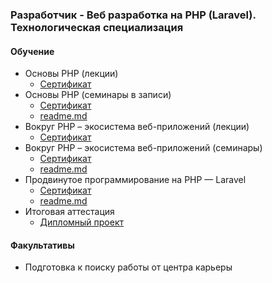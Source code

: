 ### Разработчик - Веб разработка на PHP (Laravel). Технологическая специализация

#### Обучение
- Основы PHP (лекции)
  - [Сертификат](https://gb.ru/certificates/2818913)
- Основы PHP (семинары в записи)
  - [Сертификат](https://gb.ru/certificates/2818915)
  - [readme.md](php_introduction/readme.md)
- Вокруг PHP – экосистема веб-приложений (лекции)
  - [Сертификат](https://gb.ru/certificates/2818916)
- Вокруг PHP – экосистема веб-приложений (семинары)
  - [Сертификат](https://gb.ru/certificates/2818917)
  - [readme.md](web_app_eco/readme.md)
- Продвинутое программирование на PHP — Laravel
  - [Сертификат](https://gb.ru/certificates/2818918)
  - [readme.md](laravel/readme.md)
- Итоговая аттестация
  - [Дипломный проект](diplom-php)

#### Факультативы
- Подготовка к поиску работы от центра карьеры
